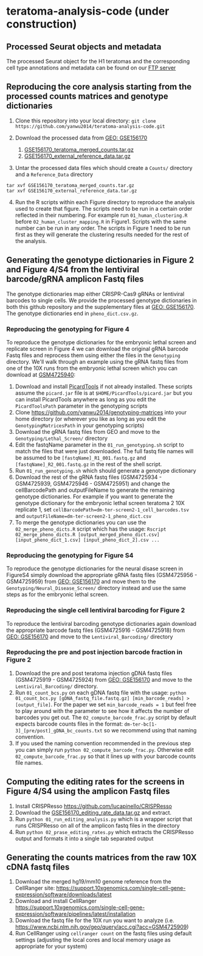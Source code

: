 # teratoma-analysis-code (under construction)

## Processed Seurat objects and metadata

The processed Seurat object for the H1 teratomas and the corresponding cell type annotations and metadata can be found on our [FTP server](https://bit.ly/34pFnWq)


## Reproducing the core analysis starting from the processed counts matrices and genotype dictionaries

1. Clone this repository into your local directory: `git clone https://github.com/yanwu2014/teratoma-analysis-code.git`

2. Download the processed data from [GEO: GSE156170](https://www.ncbi.nlm.nih.gov/geo/query/acc.cgi?acc=GSE156170)
    1. [GSE156170_teratoma_merged_counts.tar.gz](https://www.ncbi.nlm.nih.gov/geo/download/?acc=GSE156170&format=file&file=GSE156170%5Fteratoma%5Fmerged%5Fcounts%2Etar%2Egz)
    2. [GSE156170_external_reference_data.tar.gz](https://www.ncbi.nlm.nih.gov/geo/download/?acc=GSE156170&format=file&file=GSE156170%5Fexternal%5Freference%5Fdata%2Etar%2Egz)

3. Untar the processed data files which should create a `Counts/` directory and a `Reference_Data` directory
````
tar xvf GSE156170_teratoma_merged_counts.tar.gz
tar xvf GSE156170_external_reference_data.tar.gz
````

4. Run the R scripts within each Figure directory to reproduce the analysis used to create that figure. The scripts need to be run in a certain order reflected in their numbering. For example run `01_human_clustering.R` before `02_human_cluster_mapping.R` in Figure1. Scripts with the same number can be run in any order. The scripts in Figure 1 need to be run first as they will generate the clustering results needed for the rest of the analysis.


## Generating the genotype dictionaries in Figure 2 and Figure 4/S4 from the lentiviral barcode/gRNA amplicon Fastq files

The genotype dictionaries map either CRISPR-Cas9 gRNAs or lentiviral barcodes to single cells. We provide the processed genotype dictionaries in both this github repository and the supplementary files at [GEO: GSE156170](https://www.ncbi.nlm.nih.gov/geo/query/acc.cgi?acc=GSE156170). The genotype dictionaries end in `pheno_dict.csv.gz`. 

### Reproducing the genotyping for Figure 4

To reproduce the genotype dictionaries for the embryonic lethal screen and replicate screen in Figure 4 we can download the original gRNA barcode Fastq files and reprocess them using either the files in the `Genotyping` directory. We'll walk through an example using the gRNA fastq files from one of the 10X runs from the embryonic lethal screen which you can download at [GSM4725940](https://www.ncbi.nlm.nih.gov/geo/query/acc.cgi?acc=GSM4725934):

1. Download and install [PicardTools](https://broadinstitute.github.io/picard/) if not already installed. These scripts assume the `picard.jar` file is at `$HOME/PicardTools/picard.jar` but you can install PicardTools anywhere as long as you edit the `PicardToolsPath` parameter in the genotyping scripts
2. Clone https://github.com/yanwu2014/genotyping-matrices into your home directory (or wherever you like as long as you edit the `GenotypingMatricesPath` in your genotyping scripts)
3. Download the gRNA fastq files from GEO and move to the `Genotyping/Lethal_Screen/` directory
4. Edit the fastqName parameter in the `01_run_genotyping.sh` script to match the files that were just downloaded. The full fastq file names will be assumed to be `[fastqName]_R1_001.fastq.gz` and `[fastqName]_R2_001.fastq.gz` in the rest of the shell script.
5. Run `01_run_genotyping.sh` which should generate a genotype dictionary
6. Download the rest of the gRNA fastq files (GSM4725934 - GSM4725939, GSM4725946 - GSM4725951) and change the cellBarcodePath and outputFileName to generate the remaining genotype dictionaries. For example if you want to generate the genotype dictionary for the embryonic lethal screen teratoma 2 10X replicate 1, set `cellBarcodePath=dm-ter-screen2-1_cell_barcodes.tsv` and `outputFileName=dm-ter-screen2-1_pheno_dict.csv`
7. To merge the genotype dictionaries you can use the `02_merge_pheno_dicts.R` script which has the usage: `Rscript 02_merge_pheno_dicts.R [output_merged_pheno_dict.csv] [input_pheno_dict_1.csv] [input_pheno_dict_2].csv ...`

### Reproducing the genotyping for Figure S4

To reproduce the genotype dictionaries for the neural disase screen in FigureS4 simply download the appropriate gRNA fastq files (GSM4725956 - GSM4725959) from [GEO: GSE156170](https://www.ncbi.nlm.nih.gov/geo/query/acc.cgi?acc=GSE156170) and move them to the `Genotyping/Neural_Disease_Screen/` directory instead and use the same steps as for the embryonic lethal screen.

### Reproducing the single cell lentiviral barcoding for Figure 2

To reproduce the lentiviral barcoding genotype dictionaries again download the appropriate barcode fastq files (GSM4725916 - GSM4725918) from [GEO: GSE156170](https://www.ncbi.nlm.nih.gov/geo/query/acc.cgi?acc=GSE156170) and move to the `Lentiviral_Barcoding/` directory

### Reproducing the pre and post injection barcode fraction in Figure 2

1. Download the pre and post teratoma injection gDNA fastq files (GSM4725919 - GSM4725924) from [GEO: GSE156170](https://www.ncbi.nlm.nih.gov/geo/query/acc.cgi?acc=GSE156170) and move to the `Lentiviral_Barcoding/` directory.
2. Run `01_count_bcs.py` on each gDNA fastq file with the usage: `python 01_count_bcs.py [gDNA_fastq_file.fastq.gz] [min_barcode_reads] > [output_file]`. For the paper we set `min_barcode_reads = 1` but feel free to play around with the parameter to see how it affects the number of barcodes you get out. The `02_compute_barcode_frac.py` script by default expects barcode counts files in the format: `dm-ter-bc[1-3]_[pre/post]_gDNA_bc_counts.txt` so we recommend using that naming convention. 
3. If you used the naming convention recommended in the previous step you can simply run `python 02_compute_barcode_frac.py`. Otherwise edit `02_compute_barcode_frac.py` so that it lines up with your barcode counts file names.


## Computing the editing rates for the screens in Figure 4/S4 using the amplicon Fastq files

1. Install CRISPResso https://github.com/lucapinello/CRISPResso
2. Download the [GSE156170_editing_rate_data.tar.gz](https://www.ncbi.nlm.nih.gov/geo/download/?acc=GSE156170&format=file&file=GSE156170%5Fediting%5Frate%5Fdata%2Etar%2Egz) and extract.
3. Run `python 01_run_editing_analysis.py` which is a wrapper script that runs CRISPResso on all of the amplicon fastq files in the directory
4. Run `python 02_prase_editing_rates.py` which extracts the CRISPResso output and formats it into a single tab separated output


## Generating the counts matrices from the raw 10X cDNA fastq files

1. Download the merged hg19/mm10 genome reference from the CellRanger site: https://support.10xgenomics.com/single-cell-gene-expression/software/downloads/latest
2. Download and install CellRanger https://support.10xgenomics.com/single-cell-gene-expression/software/pipelines/latest/installation
3. Download the fastq file for the 10X run you want to analyze (i.e. https://www.ncbi.nlm.nih.gov/geo/query/acc.cgi?acc=GSM4725909)
4. Run CellRanger using `cellranger count` on the fastq files using default settings (adjusting the local cores and local memory usage as appropriate for your system)
